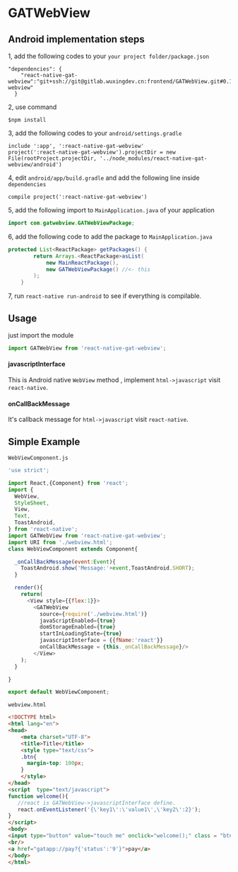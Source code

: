 # GATWebView
## Android implementation steps
1, add the following codes to your `your project folder/package.json`
```
"dependencies": {
    "react-native-gat-webview":"git+ssh://git@gitlab.wuxingdev.cn:frontend/GATWebView.git#0.11-webview"
  }
```
2, use command
```
$npm install
```
3, add the following codes to your `android/settings.gradle`
```
include ':app', ':react-native-gat-webview'
project(':react-native-gat-webview').projectDir = new File(rootProject.projectDir, '../node_modules/react-native-gat-webview/android')
```
4, edit `android/app/build.gradle` and add the following line inside `dependencies`
```
compile project(':react-native-gat-webview')
```
5, add the following import to `MainApplication.java` of your application

```java
import com.gatwebview.GATWebViewPackage;
```

6, add the following code to add the package to `MainApplication.java`

```java
protected List<ReactPackage> getPackages() {
        return Arrays.<ReactPackage>asList(
            new MainReactPackage(),
            new GATWebViewPackage() //<- this
        );
    }
```
7, run `react-native run-android` to see if everything is compilable.

## Usage

just import the module
```js
import GATWebView from 'react-native-gat-webview';
```

#### javascriptInterface
This is Android native `WebView` method , implement `html->javascript` visit `react-native`.

#### onCallBackMessage
It's callback message for  `html->javascript` visit `react-native`.

## Simple Example
`WebViewComponent.js`
```js
'use strict';

import React,{Component} from 'react';
import {
  WebView,
  StyleSheet,
  View,
  Text,
  ToastAndroid,
} from 'react-native';
import GATWebView from 'react-native-gat-webview';
import URI from './webview.html';
class WebViewComponent extends Component{

  _onCallBackMessage(event:Event){
    ToastAndroid.show('Message:'+event,ToastAndroid.SHORT);
  }

  render(){
    return(
      <View style={{flex:1}}>
        <GATWebView
          source={require('./webview.html')}
          javaScriptEnabled={true}
          domStorageEnabled={true}
          startInLoadingState={true}
          javascriptInterface = {{fName:'react'}}
          onCallBackMessage = {this._onCallBackMessage}/>
        </View>
    );
  }

}

export default WebViewComponent;
```
`webview.html`
```html
<!DOCTYPE html>
<html lang="en">
<head>
    <meta charset="UTF-8">
    <title>Title</title>
    <style type="text/css">
    .btn{
      margin-top: 100px;
    }
    </style>
</head>
<script  type="text/javascript">
function welcome(){
   //react is GATWebView->javascriptInterface define.
   react.onEventListener('{\'key1\':\'value1\',\'key2\':2}');
}
</script>
<body>
<input type="button" value="touch me" onclick="welcome();" class = "btn">
<br/>
<a href="gatapp://pay?{'status':'9'}">pay</a>
</body>
</html>

```